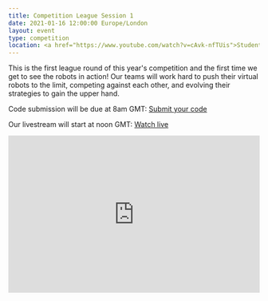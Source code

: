 ```yaml
---
title: Competition League Session 1
date: 2021-01-16 12:00:00 Europe/London
layout: event
type: competition
location: <a href="https://www.youtube.com/watch?v=cAvk-nfTUis">Student Robotics' YouTube Channel</a>
---
```


This is the first league round of this year's competition and the first time we get to see the robots in action! Our teams will work hard to push their virtual robots to the limit, competing against each other, and evolving their strategies to gain the upper hand.

Code submission will be due at 8am GMT: [Submit your code](https://studentrobotics.org/code-submitter/)

Our livestream will start at noon GMT: [Watch live](https://www.youtube.com/watch?v=cAvk-nfTUis)

<iframe
  title="Livestream of the first League Session"
  width="100%"
  height="315"
  src="https://www.youtube.com/embed/cAvk-nfTUis"
  frameborder="0"
  allow="accelerometer; autoplay; encrypted-media; gyroscope; picture-in-picture"
  allowfullscreen
></iframe>
